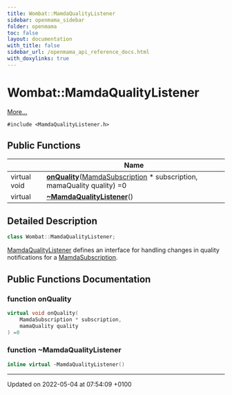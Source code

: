 ```yaml
---
title: Wombat::MamdaQualityListener
sidebar: openmama_sidebar
folder: openmama
toc: false
layout: documentation
with_title: false
sidebar_url: /openmama_api_reference_docs.html
with_doxylinks: true
---
```


# Wombat::MamdaQualityListener



 [More...](#detailed-description)


`#include <MamdaQualityListener.h>`

## Public Functions

|                | Name           |
| -------------- | -------------- |
| virtual void | **[onQuality](classWombat_1_1MamdaQualityListener.html#function-onquality)**([MamdaSubscription](classWombat_1_1MamdaSubscription.html) * subscription, mamaQuality quality) =0 |
| virtual | **[~MamdaQualityListener](classWombat_1_1MamdaQualityListener.html#function-~mamdaqualitylistener)**() |

## Detailed Description

```cpp
class Wombat::MamdaQualityListener;
```


[MamdaQualityListener](classWombat_1_1MamdaQualityListener.html) defines an interface for handling changes in quality notifications for a [MamdaSubscription](classWombat_1_1MamdaSubscription.html). 

## Public Functions Documentation

### function onQuality

```cpp
virtual void onQuality(
    MamdaSubscription * subscription,
    mamaQuality quality
) =0
```


### function ~MamdaQualityListener

```cpp
inline virtual ~MamdaQualityListener()
```


-------------------------------

Updated on 2022-05-04 at 07:54:09 +0100